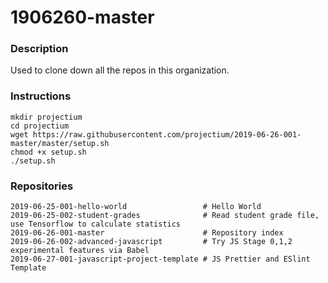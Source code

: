 # 1906260-master

### Description

Used to clone down all the repos in this organization.

### Instructions

```
mkdir projectium
cd projectium
wget https://raw.githubusercontent.com/projectium/2019-06-26-001-master/master/setup.sh
chmod +x setup.sh
./setup.sh
```

### Repositories

```
2019-06-25-001-hello-world                 # Hello World
2019-06-25-002-student-grades              # Read student grade file, use Tensorflow to calculate statistics
2019-06-26-001-master                      # Repository index
2019-06-26-002-advanced-javascript         # Try JS Stage 0,1,2 experimental features via Babel
2019-06-27-001-javascript-project-template # JS Prettier and ESlint Template
```

